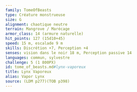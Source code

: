 ```yaml
---
family: TomeOfBeasts
type: Créature monstrueuse
size: G
alignment: chaotique neutre
terrain: Mangrove / Marécage
armor_class: 14 (armure naturelle)
hit_points: 127 (15d10+45)
speed: 15 m, escalade 9 m
skills: Discrétion +7, Perception +4
senses: vision dans le noir 18 m, Perception passive 14
languages: commun, sylvestre
challenge: 5 (1 800PX)
id: tome_of_beasts.md#lynx-vaporeux
title: Lynx Vaporeux
alias: Vapor Lynx
source: (LDM p277)(TOB p398)
---
```


